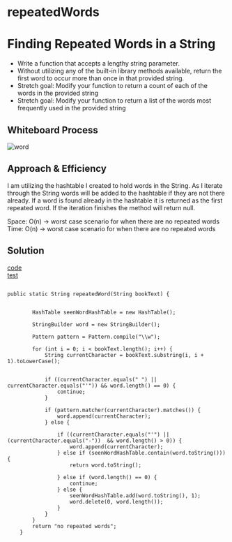 # repeatedWords
# Finding Repeated Words in a String

* Write a function that accepts a lengthy string parameter.
* Without utilizing any of the built-in library methods available, return the first word to occur more than once in that provided string.
* Stretch goal: Modify your function to return a count of each of the words in the provided string
* Stretch goal: Modify your function to return a list of the words most frequently used in the provided string

## Whiteboard Process

![word](https://i.imgur.com/ZfkzDEx.jpeg)

## Approach & Efficiency


I am utilizing the hashtable I created to hold words in the String. As I iterate through the String words will be added to the hashtable if they are not there already. If a word is found already in the hashtable it is returned as the first repeated word. If the iteration finishes the method will return null.

Space: O(n) -> worst case scenario for when there are no repeated words
Time: O(n) -> worst case scenario for when there are no repeated words

## Solution

[code](hash/lib/src/main/java/hash/Library.java)<br>
[test](hash/lib/src/test/java/hash/LibraryTest.java)

````

public static String repeatedWord(String bookText) {


        HashTable seenWordHashTable = new HashTable();

        StringBuilder word = new StringBuilder();

        Pattern pattern = Pattern.compile("\\w");

        for (int i = 0; i < bookText.length(); i++) {
            String currentCharacter = bookText.substring(i, i + 1).toLowerCase();

            
            if ((currentCharacter.equals(" ") || currentCharacter.equals("'")) && word.length() == 0) {
                continue;
            }

            if (pattern.matcher(currentCharacter).matches()) {
                word.append(currentCharacter);
            } else {

                if ((currentCharacter.equals("'") || (currentCharacter.equals("-"))  && word.length() > 0)) {
                    word.append(currentCharacter);
                } else if (seenWordHashTable.contain(word.toString())) {
                    return word.toString();

                } else if (word.length() == 0) {
                    continue;
                } else {
                    seenWordHashTable.add(word.toString(), 1);
                    word.delete(0, word.length());
                }
            }
        }
        return "no repeated words";
    }
